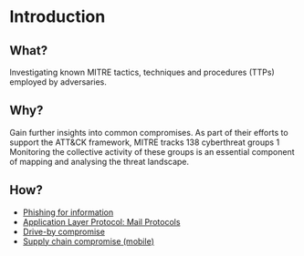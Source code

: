 # Introduction

## What?

Investigating known MITRE tactics, techniques and procedures (TTPs) employed by adversaries.

## Why?

Gain further insights into common compromises. As part of their efforts to support the ATT&CK framework, MITRE tracks 138 cyberthreat groups 1 Monitoring the collective activity of these groups is an essential component of mapping and analysing the threat landscape.

## How?

* [Phishing for information](network.md)
* [Application Layer Protocol: Mail Protocols](c2.md)
* [Drive-by compromise](drive-by.md)
* [Supply chain compromise (mobile)](supply-chain.md)
